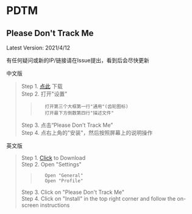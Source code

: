 # PDTM  
Please Don't Track Me  
---------------------------------------  
Latest Version: 2021/4/12  
  
有任何疑问或新的IP/链接请在Issue提出，看到后会尽快更新  
  
中文版  
>Step 1. [点此](https://cdn.jsdelivr.net/gh/jimmyk1m/PDTM/PDTM.mobileconfig) 下载  
>Step 2. 打开"设置"  
>>        打开第三个大框第一行"通用"(齿轮图标)  
>>        打开最下方倒数第四行"描述文件"  
>Step 3. 点击“Please Don't Track Me”  
>Step 4. 点右上角的"安装"，然后按照屏幕上的说明操作  
  
英文版  
>Step 1. [Click](https://cdn.jsdelivr.net/gh/jimmyk1m/PDTM/PDTM.mobileconfig) to Download  
>Step 2. Open "Settings"  
>>        Open "General"  
>>        Open "Profile"  
>Step 3. Click on "Please Don't Track Me"  
>Step 4. Click on "Install" in the top right corner and follow the on-screen instructions  
